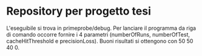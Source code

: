 # Repository per progetto tesi
L'eseguibile si trova in primeprobe/debug.
Per lanciare il programma da riga di comando occorre fornire i 4 parametri (numberOfRuns, numberOfTest, cacheHitThreshold e precisionLoss).
Buoni risultati si ottengono con 50 50 40 0.